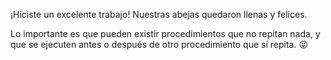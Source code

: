 ¡Hiciste un excelente trabajo! Nuestras abejas quedaron llenas y felices. 

Lo importante es que pueden existir procedimientos que no repitan nada, y que se ejecuten antes o después de otro procedimiento que sí repita. :stuck_out_tongue_winking_eye:
